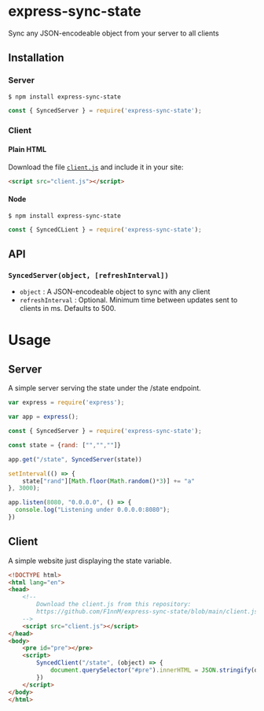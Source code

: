 # express-sync-state
Sync any JSON-encodeable object from your server to all clients

## Installation
### Server
```
$ npm install express-sync-state
```

```JavaScript
const { SyncedServer } = require('express-sync-state');
```

### Client
#### Plain HTML
Download the file [`client.js`](https://github.com/F1nnM/express-sync-state/blob/main/client.js) and include it in your site:

```HTML
<script src="client.js"></script>
```
#### Node
```
$ npm install express-sync-state
```

```JavaScript
const { SyncedCLient } = require('express-sync-state');
```
## API
### `SyncedServer(object, [refreshInterval])`
 * `object` : A JSON-encodeable object to sync with any client
 * `refreshInterval` : Optional. Minimum time between updates sent to clients in ms. Defaults to 500.

# Usage
## Server
A simple server serving the state under the /state endpoint.
```JavaScript
var express = require('express');

var app = express();

const { SyncedServer } = require('express-sync-state');

const state = {rand: ["","",""]}

app.get("/state", SyncedServer(state))

setInterval(() => {
    state["rand"][Math.floor(Math.random()*3)] += "a"
}, 3000);

app.listen(8080, "0.0.0.0", () => {
  console.log("Listening under 0.0.0.0:8080");
})
```
## Client
A simple website just displaying the state variable.
```HTML
<!DOCTYPE html>
<html lang="en">
<head>
    <!--
        Download the client.js from this repository:
        https://github.com/F1nnM/express-sync-state/blob/main/client.js
    -->
    <script src="client.js"></script>
</head>
<body>
    <pre id="pre"></pre>
    <script>
        SyncedClient("/state", (object) => {
            document.querySelector("#pre").innerHTML = JSON.stringify(object)
        })
    </script>
</body>
</html>
```
